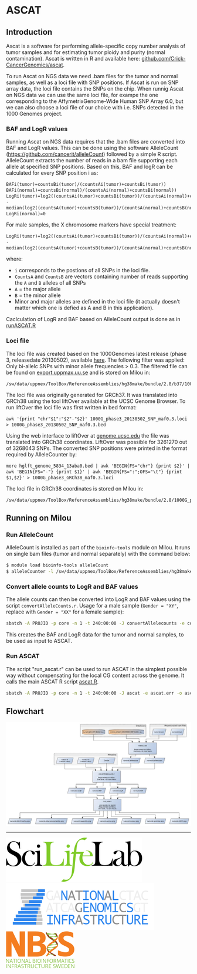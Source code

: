 # ASCAT

## Introduction

Ascat is a software for performing allele-specific copy number analysis of tumor samples and for estimating tumor ploidy and purity (normal contamination). Ascat is written in R and available here: [github.com/Crick-CancerGenomics/ascat](https://github.com/Crick-CancerGenomics/ascat).

To run Ascat on NGS data we need .bam files for the tumor and normal samples, as well as a loci file with SNP positions. If Ascat is run on SNP array data, the loci file contains the SNPs on the chip. When runnig Ascat on NGS data we can use the same loci file, for exampe the one corresponding to the AffymetrixGenome-Wide Human SNP Array 6.0, but we can also choose a loci file of our choice with i.e. SNPs detected in the 1000 Genomes project.

### BAF and LogR values

Running Ascat on NGS data requires that the .bam files are converted into BAF and LogR values. This can be done using the software AlleleCount (<https://github.com/cancerit/alleleCount>) followed by a simple R script. AlleleCount extracts the number of reads in a bam file supporting each allele at specified SNP positions. Based on this, BAF and logR can be calculated for every SNP position i as:

```
BAFi(tumor)=countsBi(tumor)/(countsAi(tumor)+countsBi(tumor))
BAFi(normal)=countsBi(normal)/(countsAi(normal)+countsBi(normal))
LogRi(tumor)=log2((countsAi(tumor)+countsBi(tumor))/(countsAi(normal)+countsBi(normal)) - median(log2((countsA(tumor)+countsB(tumor))/(countsA(normal)+countsB(normal)))
LogRi(normal)=0
```

For male samples, the X chromosome markers have special treatment:

```
LogRi(tumor)=log2((countsAi(tumor)+countsBi(tumor))/(countsAi(normal)+countsBi(normal))-1 - median(log2((countsA(tumor)+countsB(tumor))/(countsA(normal)+countsB(normal))-1)
```

where:

- `i` corresponds to the postions of all SNPs in the loci file.
- `CountsA` and `CountsB` are vectors containing number of reads supporting the `A` and `B` alleles of all SNPs
- `A` = the major allele
- `B` = the minor allele
- Minor and major alleles are defined in the loci file (it actually doesn't matter which one is defied as A and B in this application).

Caclculation of LogR and BAF based on AlleleCount output is done as in [runASCAT.R](https://github.com/cancerit/ascatNgs/tree/dev/perl/share/ascat/runASCAT.R)

### Loci file

The loci file was created based on the 1000Genomes latest release (phase 3, releasedate 20130502), available [here](ftp://ftp.1000genomes.ebi.ac.uk/vol1/ftp//release/20130502/ALL.wgs.phase3_shapeit2_mvncall_integrated_v5b.20130502.sites.vcf.gz). The following filter was applied: Only bi-allelc SNPs with minor allele frequencies > 0.3. The filtered file can be found on [export.uppmax.uu.se](https://export.uppmax.uu.se/b2015110/caw-references/b37/1000G_phase3_20130502_SNP_maf0.3.loci.tar.bz2) and is stored on Milou in:

```
/sw/data/uppnex/ToolBox/ReferenceAssemblies/hg38make/bundle/2.8/b37/1000G_phase3_20130502_SNP_maf0.3.loci
```

The loci file was originally generated for GRCh37. It was translated into GRCh38 using the tool liftOver available at the UCSC Genome Browser. To run liftOver the loci file was first written in bed format:

```
awk '{print "chr"$1":"$2"-"$2}' 1000G_phase3_20130502_SNP_maf0.3.loci > 1000G_phase3_20130502_SNP_maf0.3.bed
```

Using the web interface to liftOver at [genome.ucsc.edu](https://genome.ucsc.edu/cgi-bin/hgLiftOver) the file was translated into GRCh38 coordinates. LiftOver was possible for 3261270 out of 3268043 SNPs. The converted SNP positions were printed in the format required by AlleleCounter by:

```
more hglft_genome_5834_13aba0.bed | awk 'BEGIN{FS="chr"} {print $2}' | awk 'BEGIN{FS="-"} {print $1}' | awk 'BEGIN{FS=":";OFS="\t"} {print $1,$2}' > 1000G_phase3_GRCh38_maf0.3.loci
```

The loci file in GRCh38 coordinates is stored on Milou in:

```
/sw/data/uppnex/ToolBox/ReferenceAssemblies/hg38make/bundle/2.8/1000G_phase3_GRCh38_maf0.3.loci
```

## Running on Milou

### Run AlleleCount

AlleleCount is installed as part of the `bioinfo-tools` module on Milou. It runs on single bam files (tumor and normal separately) with the command below:

```bash
$ module load bioinfo-tools alleleCount
$ alleleCounter -l /sw/data/uppnex/ToolBox/ReferenceAssemblies/hg38make/bundle/2.8/b37/1000G_phase3_20130502_SNP_maf0.3.loci -r /sw/data/uppnex/ToolBox/ReferenceAssemblies/hg38make/bundle/2.8/b37/human_g1k_v37_decoy.fasta -b sample.bam -o sample.allecount
```

### Convert allele counts to LogR and BAF values

The allele counts can then be converted into LogR and BAF values using the script `convertAlleleCounts.r`. Usage for a male sample (`Gender = "XY"`, replace with `Gender = "XX"` for a female sample):

```bash
sbatch -A PROJID -p core -n 1 -t 240:00:00 -J convertAllelecounts -e convertAllelecounts.err -o convertAllelecounts.out /path/to/your/CAW-fork/convertAlleleCounts.r tumor_sample tumor.allelecount normal_sample normal.allelecount XY
```

This creates the BAF and LogR data for the tumor and normal samples, to be used as input to ASCAT.

### Run ASCAT

The script "run_ascat.r" can be used to run ASCAT in the simplest possible way without compensating for the local CG content across the genome. It calls the main ASCAT R script [ascat.R](https://github.com/Crick-CancerGenomics/ascat/tree/master/ASCAT/R/ascat.R).

```bash
sbatch -A PROJID -p core -n 1 -t 240:00:00 -J ascat -e ascat.err -o ascat.out run_ascat.r tumor_baf tumor_logr normal_baf normal_logr
```

## Flowchart

![Overview of ASCAT process](images/ascat.jpg "ASCAT")

--------------------------------------------------------------------------------

[![](images/SciLifeLab_logo.png "SciLifeLab")][scilifelab-link] [![](images/NGI-final-small.png "NGI")][ngi-link]
[![](doc/images/NBIS_logo.png "NBIS")][nbis-link]

[nbis-link]: https://www.nbis.se/
[ngi-link]: https://ngisweden.scilifelab.se/
[scilifelab-link]: http://www.scilifelab.se/

